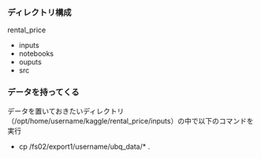 ### ディレクトリ構成
rental_price
- inputs
- notebooks
- ouputs
- src


### データを持ってくる
データを置いておきたいディレクトリ（/opt/home/username/kaggle/rental_price/inputs）の中で以下のコマンドを実行
- cp /fs02/export1/username/ubq_data/* .

### 